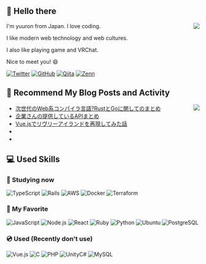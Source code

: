 ## 👋 Hello there
<div>
<div><img align="right" src="https://github-readme-stats.vercel.app/api?username=yuron3141&show_icons=true&line_height=24" /></div>
<div>
<!-- INTRODUCTION:START -->
<p>I'm yuuron from Japan.   I love coding.</p>
<p>I like modern web technology and web cultures.</p>
<p>I also like playing game and VRChat.</p>
<p>Nice to meet you! 😄</p>


[![Twitter](https://img.shields.io/badge/Bluesky_3141-%231DA1F2.svg?logo=Twitter&style=flat&logoColor=white)](https://twitter.com/Bluesky_3141)
[![GitHub](https://img.shields.io/badge/-yuron3141-181717.svg?logo=github&style=flat)](https://github.com/yuron3141)
[![Qiita](https://img.shields.io/badge/yuron3141-55c500.svg?&style=flat&logo=Qiita&logoColor=white)](https://qiita.com/yuron3141)
[![Zenn](https://img.shields.io/badge/yuron3141-3EA8FF.svg?&style=flat&logo=Zenn&logoColor=white)](https://zenn.dev/yuron3141)

<!-- INTRODUCTION:END -->
</div>
</div>

## 📝 Recommend My Blog Posts and Activity

<div><img align="right" src="https://github-readme-stats.vercel.app/api/top-langs?username=yuron3141&show_icons=true&locale=en&layout=compact" /></div>
<!-- BLOG-POST-LIST:START -->

- [次世代のWeb系コンパイラ言語?RustとGoに関してのまとめ](https://yuuronacademy.com/article/2022/12/26/329/)
- [企業さんの提供しているAPIまとめ](https://qiita.com/yuron3141/items/425933992b10ea74ee20)
- [Vue.jsでリヴリーアイランドを再現してみた話](https://yuuronacademy.com/article/2022/04/29/85/)
- 　
- 　

<!-- BLOG-POST-LIST:END -->

## 💻 Used Skills
### 🌱 Studying now
![TypeScript](https://img.shields.io/badge/-TypeScript-007ACC?style=flat&logo=typescript&amp;logoColor=white)
![Rails](https://img.shields.io/badge/Rails-%23CC0000.svg?logo=ruby-on-rails&amp;style=flat&amp;logoColor=white)
![AWS](https://img.shields.io/badge/Amazon%20AWS-232F3E.svg?logo=amazon-aws&amp;style=flat&amp;logoColor=white)
![Docker](https://img.shields.io/badge/-Docker-%230db7ed.svg?logo=docker&amp;style=flat&amp;logoColor=white)
![Terraform](https://img.shields.io/badge/Terraform-%23000.svg?logo=Terraform&amp;style=flat&amp;logoColor=white)

### 💙 My Favorite
![JavaScript](https://img.shields.io/badge/JavaScript-276DC3.svg?logo=javascript&amp;style=flat)
![Node.js](https://img.shields.io/badge/Node.js-6DA55F.svg?logo=node.js&style=flat&logoColor=white)
![React](https://img.shields.io/badge/React-%2320232a.svg?logo=react&style=flat)
![Ruby](https://img.shields.io/badge/Ruby-CC342D.svg?logo=Ruby&amp;style=flat&amp;logoColor=white)
![Python](https://img.shields.io/badge/-Python-F9DC3E.svg?logo=python&amp;style=flat)
![Ubuntu](https://img.shields.io/badge/-Linux%20Ubuntu-6F52B5.svg?logo=ubuntu&amp;style=flat)
![PostgreSQL](https://img.shields.io/badge/-PostgreSQL-336791.svg?logo=postgresql&style=flat)

### 💿 Used (Recently don't use)
![Vue.js](https://img.shields.io/badge/Vue.js-%2335495e.svg?logo=vuedotjs&style=flat)
![C](https://img.shields.io/badge/C-4640b8.svg?logo=C&amp;style=flat)
![PHP](https://img.shields.io/badge/PHP-777BB4.svg?logo=PHP&amp;style=flat&amp;logoColor=ccc)
![UnityC#](https://img.shields.io/badge/Unity%20C%23-%23000000.svg?logo=unity&amp;style=flat&amp;logoColor=white)
![MySQL](https://img.shields.io/badge/MySQL-%2300f.svg?logo=mysql&style=flat&logoColor=white)
